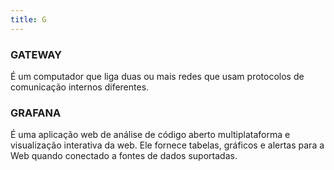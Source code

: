 ```yaml
---
title: G
---
```


### GATEWAY

É um computador que liga duas ou mais redes que usam protocolos de comunicação internos diferentes.

### GRAFANA

É uma aplicação web de análise de código aberto multiplataforma e visualização interativa da web. Ele fornece tabelas, gráficos e alertas para a Web quando conectado a fontes de dados suportadas.
